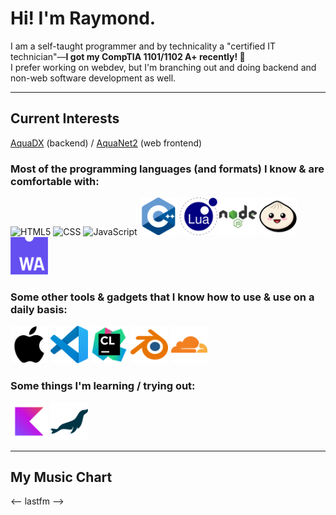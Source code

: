 # Hi! I'm Raymond.

I am a self-taught programmer and by technicality a "certified IT technician"—**I got my CompTIA 1101/1102 A+ recently! :confetti_ball:**<br>
I prefer working on webdev, but I'm branching out and doing backend and non-web software development as well.

<hr>

## Current Interests

[AquaDX](https://github.com/MewoLab/AquaDX) (backend) / [AquaNet2](https://github.com/MewoLab/AquaNet2) (web frontend)

### Most of the programming languages (and formats) I know & are comfortable with:

<img title="HTML5" height=60 src="https://www.vectorlogo.zone/logos/w3_html5/w3_html5-icon.svg"> <img title="CSS" height=60 src="https://www.vectorlogo.zone/logos/w3_css/w3_css-icon.svg"> <img title="JavaScript" height=60 src="https://upload.vectorlogo.zone/logos/javascript/images/239ec8a4-163e-4792-83b6-3f6d96911757.svg"> <img src="https://raw.githubusercontent.com/devicons/devicon/master/icons/cplusplus/cplusplus-original.svg" title="C++" height=60> <img title="Lua" height=60 src="https://github.com/devicons/devicon/blob/master/icons/lua/lua-original.svg"> <img title="Node.js" src="https://raw.githubusercontent.com/devicons/devicon/master/icons/nodejs/nodejs-original-wordmark.svg" height=60> <img title="Bun" src="https://raw.githubusercontent.com/devicons/devicon/master/icons/bun/bun-original.svg" height=60> <img src="https://raw.githubusercontent.com/devicons/devicon/master/icons/wasm/wasm-original.svg" title="WebAssembly" height=60>


### Some other tools & gadgets that I know how to use & use on a daily basis:

<img title="macOS" height=60 src="https://raw.githubusercontent.com/devicons/devicon/master/icons/apple/apple-original.svg"> <img title="VSCode" src="https://github.com/devicons/devicon/blob/master/icons/vscode/vscode-original.svg" height=60> <img title="CLion" src="https://raw.githubusercontent.com/devicons/devicon/master/icons/clion/clion-original.svg" height=60> <img title="Blender" src="https://github.com/devicons/devicon/blob/master/icons/blender/blender-original.svg" height=60> <img title="Cloudflare" src="https://raw.githubusercontent.com/devicons/devicon/master/icons/cloudflare/cloudflare-original.svg" height=60>

### Some things I'm learning / trying out:

<img title="Kotlin" height=60 src="https://raw.githubusercontent.com/devicons/devicon/master/icons/kotlin/kotlin-original.svg"> <img height=60 src="https://raw.githubusercontent.com/devicons/devicon/master/icons/mariadb/mariadb-original.svg">

<hr>

## My Music Chart

<-- lastfm -->
